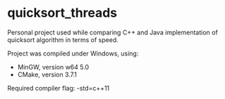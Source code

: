 # quicksort_threads
Personal project used while comparing C++ and Java implementation of quicksort algorithm in terms of speed.

Project was compiled under Windows, using:
 - MinGW, version w64 5.0
 - CMake, version 3.7.1
 
 Required compiler flag: -std=c++11
